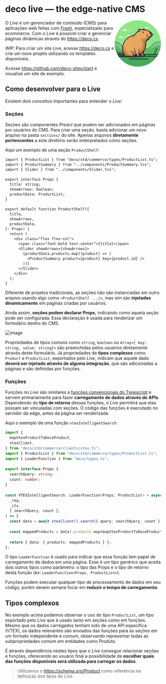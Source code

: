 # deco live — the edge-native CMS

<img align="right" src="/assets/logo.svg" height="150px" alt="The Deco Framework logo: A capybara in its natural habitat">

O _Live_ é um gerenciador de conteúdo (CMS) para aplicações web feitas com
[Fresh](https://fresh.deno.dev), especializado para ecommerce. Com o _Live_ é
possível criar e gerenciar páginas dinâmicas através do https://deco.cx.

_WIP:_ Para criar um site Live, acesse https://deco.cx e crie um novo projeto
utilizando os templates disponíveis.

Acesse https://github.com/deco-sites/start e visualize um site de exemplo.

## Como desenvolver para o Live

Existem dois conceitos importantes para entender o _Live_:

### Seções

Seções são componentes _Preact_ que podem ser adicionados em páginas por
usuários do CMS. Para criar uma seção, basta adicionar um novo arquivo na pasta
`sections/` do site. Apenas arquivos **diretamente pertencentes** a este
diretório serão imterpretados como seções.

Aqui um exemplo de uma seção `ProductShelf`:

```tsx
import { ProductList } from "deco/std/commerce/types/ProductList.ts";
import { ProductSummary } from "../components/ProductSummary.tsx";
import { Slider } from "../components/Slider.tsx";

export interface Props {
  title: string;
  showArrows: boolean;
  productData: ProductList;
}

export default function ProductShelf({
  title,
  showArrows,
  productData,
}: Props) {
  return (
    <div class="flex flex-col">
      <span class="font-bold text-center">{title}</span>
      <Slider showArrows={showArrows}>
        {productData.products.map((product) => (
          <ProductSummary product={product} key={product.id} />
        ))}
      </Slider>
    </div>
  );
}
```

Diferente de projetos tradicionais, as seções não são instanciadas em outro
arquivo usando algo como `<ProductShelf .../>`, mas sim são **injetadas
dinamicamente** em páginas criadas por usuários.

Ainda assim, **seções podem declarar Props**, indicando como aquela seção pode
ser configurada. Essa declaração é usada para renderizar um formulário dentro do
CMS.

<img width="319" alt="image" src="https://user-images.githubusercontent.com/18706156/201562065-462e591d-9ef7-4fcc-a1e0-34944725613c.png">

Propriedades de tipos comuns como `string`, `boolean` ou
`Array<{ key: string, value: string}>` são preenchidas pelos usuários
diretamente através deste formulário. Já propriedades de **tipos complexos**
como `Product` e `ProductList`, exportados pelo _Live_, indicam que aquele dado
**deverá ser injetado através de alguma integração**, que são adicionadas a
páginas e são definidas por funções.

### Funções

Funções no _Live_ são similares a
[funções convencionais do Typescript](https://www.typescriptlang.org/docs/handbook/2/everyday-types.html#functions)
e servem primariamente para fazer **carregamento de dados através de APIs**.
Dependendo do **tipo de retorno** dessas funções, o _Live_ permitirá que elas
possam ser vinculadas com seções. O código das funções é executado no servidor
da edge, antes da página ser renderizada.

Aqui o exemplo de uma função `vtexIntelligentSearch`:

```typescript
import {
  mapVtexProductToDecoProduct,
  vtexClient,
} from "deco/std/commerce/clients/vtex.ts";
import { ProductList } from "deco/std/commerce/types/ProductList.ts";
import { LoaderFunction } from "deco/types.ts";

export interface Props {
  searchQuery: string;
  count: number;
}

const VTEXIntelligentSearch: LoaderFunction<Props, ProductList> = async (
  _req,
  _ctx,
  { searchQuery, count },
) => {
  const data = await vtexClient().search({ query: searchQuery, count });

  const mappedProducts = data?.products.map(mapVtexProductToDecoProduct);

  return { data: { products: mappedProducts } };
};
```

O tipo `LoaderFunction` é usado para indicar que essa função tem papel de
carregamento de dados em uma página. Esse é um tipo genérico que aceita dois
outros tipos como parâmetro: o tipo das Props e o tipo de retorno desta função
(ex: `LoaderFunction<Props, ProductList>`).

Funções podem executar qualquer tipo de processamento de dados em seu código,
porém devem sempre focar em **reduzir o tempo de carregamento**.

## Tipos complexos

No exemplo acima podemos observar o uso do tipo `ProductList`, um tipo exportado
pelo _Live_ que é usado tanto em seções como em funções. Mesmo que os dados
carregados tenham sido de uma API específica (VTEX), os dados relevantes são
enviados das funções para as seções em um formato independente e comum,
observando representar todas as subpropriedades comum em entidades como Produto.

É através dependência nestes tipos que o _Live_ consegue relacionar seções e
funções, oferecendo ao usuário final a possibilidade de **escolher quais das
funções disponíveis será utilizada para carregar os dados**.

> Utilizamos o https://schema.org/Product como referência na definição dos tipos
> do _Live_.
